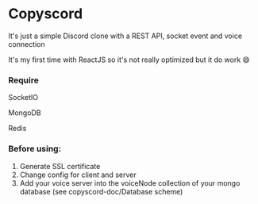 # Copyscord

It's just a simple Discord clone with a REST API, socket event and voice connection

It's my first time with ReactJS so it's not really optimized but it do work :smile:

### Require

SocketIO

MongoDB

Redis

### Before using:

1. Generate SSL certificate
2. Change config for client and server
3. Add your voice server into the voiceNode collection of your mongo database (see copyscord-doc/Database scheme)

